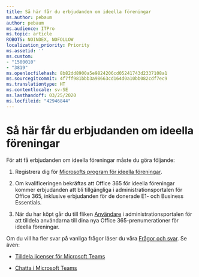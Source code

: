 ```yaml
---
title: Så här får du erbjudanden om ideella föreningar
ms.author: pebaum
author: pebaum
ms.audience: ITPro
ms.topic: article
ROBOTS: NOINDEX, NOFOLLOW
localization_priority: Priority
ms.assetid: ''
ms.custom:
- "1500010"
- "3819"
ms.openlocfilehash: 8b82dd8900a5e9824206cd05241743d2337108a1
ms.sourcegitcommit: 4f7ff981bbb3a98663cd164d0a10bb082cdf7ec9
ms.translationtype: HT
ms.contentlocale: sv-SE
ms.lasthandoff: 03/25/2020
ms.locfileid: "42946844"
---
```

# <a name="how-to-get-nonprofit-offers"></a>Så här får du erbjudanden om ideella föreningar

För att få erbjudanden om ideella föreningar måste du göra följande:

1. Registrera dig för [Microsofts program för ideella föreningar](https://go.microsoft.com/fwlink/p/?linkid=2008962).

2. Om kvalificeringen bekräftas att Office 365 för ideella föreningar kommer erbjudanden att bli tillgängliga i administrationsportalen för Office 365, inklusive erbjudanden för de donerade E1- och Business Essentials.

3. När du har köpt går du till fliken [Användare](https://admin.microsoft.com/Adminportal/Home#/users) i administrationsportalen för att tilldela användarna till dina nya Office 365-prenumerationer för ideella föreningar.

Om du vill ha fler svar på vanliga frågor läser du våra [Frågor och svar](https://www.microsoft.com/microsoft-365/nonprofit/office-365-nonprofit#coreui-heading-67lnrlz). Se även:

- [Tilldela licenser för Microsoft Teams](https://docs.microsoft.com/MicrosoftTeams/assign-teams-licenses)

- [Chatta i Microsoft Teams](https://docs.microsoft.com/MicrosoftTeams/tutorial-meetings-in-teams)